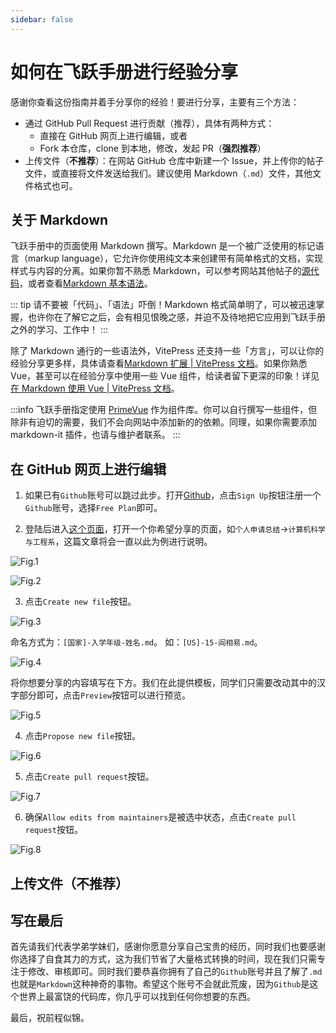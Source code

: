 ```yaml
---
sidebar: false
---
```


# 如何在飞跃手册进行经验分享

感谢你查看这份指南并着手分享你的经验！要进行分享，主要有三个方法：

- 通过 GitHub Pull Request 进行贡献（推荐），具体有两种方式：
  - 直接在 GitHub 网页上进行编辑，或者
  - Fork 本仓库，clone 到本地，修改，发起 PR（**强烈推荐**）
- 上传文件（**不推荐**）：在网站 GitHub 仓库中新建一个 Issue，并上传你的帖子文件，或直接将文件发送给我们。建议使用 Markdown（`.md`）文件，其他文件格式也可。

## 关于 Markdown

飞跃手册中的页面使用 Markdown 撰写。Markdown 是一个被广泛使用的标记语言（markup language），它允许你使用纯文本来创建带有简单格式的文档，实现样式与内容的分离。如果你暂不熟悉 Markdown，可以参考网站其他帖子的[源代码](https://github.com/SUSTech-Application/SUSTechapplication/tree/master/docs)，或者查看[Markdown 基本语法](https://markdown.com.cn/basic-syntax/)。

::: tip
请不要被「代码」、「语法」吓倒！Markdown 格式简单明了，可以被迅速掌握，也许你在了解它之后，会有相见恨晚之感，并迫不及待地把它应用到飞跃手册之外的学习、工作中！
:::

除了 Markdown 通行的一些语法外，VitePress 还支持一些「方言」，可以让你的经验分享更多样，具体请查看[Markdown 扩展 | VitePress 文档](https://vitepress.dev/zh/guide/markdown)。如果你熟悉 Vue，甚至可以在经验分享中使用一些 Vue 组件，给读者留下更深的印象！详见[在 Markdown 使用 Vue | VitePress 文档](https://vitepress.dev/zh/guide/using-vue)。

:::info
飞跃手册指定使用 [PrimeVue](https://primevue.org) 作为组件库。你可以自行撰写一些组件，但除非有迫切的需要，我们不会向网站中添加新的的依赖。同理，如果你需要添加 markdown-it 插件，也请与维护者联系。
:::

## 在 GitHub 网页上进行编辑

1. 如果已有`Github`账号可以跳过此步。打开[Github](https://github.com)，点击`Sign Up`按钮注册一个`Github`账号，选择`Free Plan`即可。

2. 登陆后进入[这个页面](https://github.com/SUSTech-Application/SUSTechapplication/tree/master/docs/)，打开一个你希望分享的页面，如`个人申请总结`->`计算机科学与工程系`，这篇文章将会一直以此为例进行说明。

![Fig.1](src/img/如何进行经验分享/001.png)

![Fig.2](src/img/如何进行经验分享/002.png)

3. 点击`Create new file`按钮。

![Fig.3](src/img/如何进行经验分享/003.png)

命名方式为：`[国家]-入学年级-姓名.md`。
如：`[US]-15-阎相易.md`。

![Fig.4](src/img/如何进行经验分享/004.png)

将你想要分享的内容填写在下方。我们在此提供模板，同学们只需要改动其中的汉字部分即可，点击`Preview`按钮可以进行预览。

![Fig.5](src/img/如何进行经验分享/005.png)

4. 点击`Propose new file`按钮。

![Fig.6](src/img/如何进行经验分享/006.png)

5. 点击`Create pull request`按钮。

![Fig.7](src/img/如何进行经验分享/007.png)

6. 确保`Allow edits from maintainers`是被选中状态，点击`Create pull request`按钮。

![Fig.8](src/img/如何进行经验分享/008.png)

## 上传文件（不推荐）

## 写在最后

首先请我们代表学弟学妹们，感谢你愿意分享自己宝贵的经历，同时我们也要感谢你选择了自食其力的方式，这为我们节省了大量格式转换的时间，现在我们只需专注于修改、审核即可。同时我们要恭喜你拥有了自己的`Github`账号并且了解了`.md`也就是`Markdown`这种神奇的事物。希望这个账号不会就此荒废，因为`Github`是这个世界上最富饶的代码库，你几乎可以找到任何你想要的东西。

最后，祝前程似锦。
